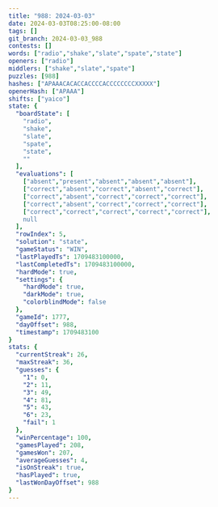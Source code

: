 ```yaml
---
title: "988: 2024-03-03"
date: 2024-03-03T08:25:00-08:00
tags: []
git_branch: 2024-03-03_988
contests: []
words: ["radio","shake","slate","spate","state"]
openers: ["radio"]
middlers: ["shake","slate","spate"]
puzzles: [988]
hashes: ["APAAACACACCACCCCACCCCCCCCXXXXX"]
openerHash: ["APAAA"]
shifts: ["yaico"]
state: {
  "boardState": [
    "radio",
    "shake",
    "slate",
    "spate",
    "state",
    ""
  ],
  "evaluations": [
    ["absent","present","absent","absent","absent"],
    ["correct","absent","correct","absent","correct"],
    ["correct","absent","correct","correct","correct"],
    ["correct","absent","correct","correct","correct"],
    ["correct","correct","correct","correct","correct"],
    null
  ],
  "rowIndex": 5,
  "solution": "state",
  "gameStatus": "WIN",
  "lastPlayedTs": 1709483100000,
  "lastCompletedTs": 1709483100000,
  "hardMode": true,
  "settings": {
    "hardMode": true,
    "darkMode": true,
    "colorblindMode": false
  },
  "gameId": 1777,
  "dayOffset": 988,
  "timestamp": 1709483100
}
stats: {
  "currentStreak": 26,
  "maxStreak": 36,
  "guesses": {
    "1": 0,
    "2": 11,
    "3": 49,
    "4": 81,
    "5": 43,
    "6": 23,
    "fail": 1
  },
  "winPercentage": 100,
  "gamesPlayed": 208,
  "gamesWon": 207,
  "averageGuesses": 4,
  "isOnStreak": true,
  "hasPlayed": true,
  "lastWonDayOffset": 988
}
---
```

<!-- more -->
